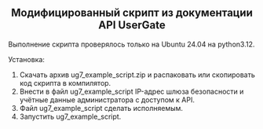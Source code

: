 <h2 align="center">Модифицированный скрипт из документации API UserGate</h2>

Выполнение скрипта проверялось только на Ubuntu 24.04 на python3.12.<br>

Установка:
1. Скачать архив ug7_example_script.zip и распаковать или скопировать код скрипта в компилятор.
2. Внести в файл ug7_example_script IP-адрес шлюза безопасности и учётные данные администратора с доступом к API.
3. Файл ug7_example_script сделать исполняемым.
4. Запустить ug7_example_script.
